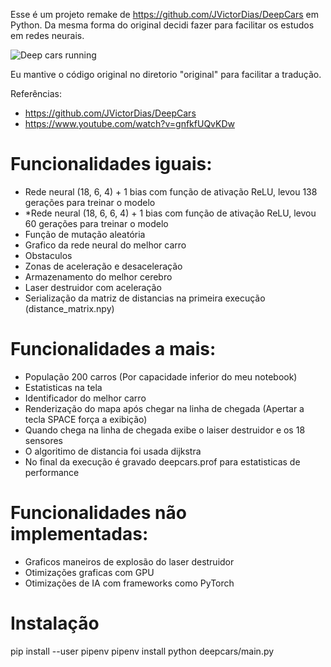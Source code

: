 Esse é um projeto remake de https://github.com/JVictorDias/DeepCars em Python.
Da mesma forma do original decidi fazer para facilitar os estudos em redes neurais.

![Deep cars running](https://github.com/rmaugusto/deepcars/blob/master/deepcars.gif)

Eu mantive o código original no diretorio "original" para facilitar a tradução.

Referências:
* https://github.com/JVictorDias/DeepCars
* https://www.youtube.com/watch?v=gnfkfUQvKDw

# Funcionalidades iguais:
* Rede neural (18, 6, 4) + 1 bias com função de ativação ReLU, levou 138 gerações para treinar o modelo
* *Rede neural (18, 6, 6, 4) + 1 bias com função de ativação ReLU, levou 60 gerações para treinar o modelo
* Função de mutação aleatória
* Grafico da rede neural do melhor carro
* Obstaculos
* Zonas de aceleração e desaceleração
* Armazenamento do melhor cerebro
* Laser destruidor com aceleração
* Serialização da matriz de distancias na primeira execução (distance_matrix.npy)

# Funcionalidades a mais:
* População 200 carros (Por capacidade inferior do meu notebook)
* Estatisticas na tela
* Identificador do melhor carro
* Renderização do mapa após chegar na linha de chegada (Apertar a tecla SPACE força a exibição)
* Quando chega na linha de chegada exibe o laiser destruidor e os 18 sensores
* O algoritimo de distancia foi usada dijkstra
* No final da execução é gravado deepcars.prof para estatisticas de performance

# Funcionalidades não implementadas:
* Graficos maneiros de explosão do laser destruidor
* Otimizações graficas com GPU
* Otimizações de IA com frameworks como PyTorch

# Instalação
pip install --user pipenv
pipenv install
python deepcars/main.py
